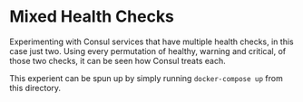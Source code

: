  # Mixed Health Checks

 Experimenting with Consul services that have multiple health checks, in this case just two. Using every permutation of healthy, warning and critical, of those two checks, it can be seen how Consul treats each.

 This experient can be spun up by simply running ``docker-compose up`` from this directory.
